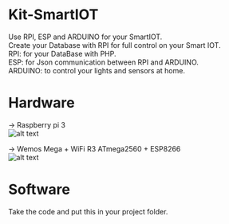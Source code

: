 # Kit-SmartIOT
Use RPI, ESP and ARDUINO for your SmartIOT. <br />
Create your Database with RPI for full control on your Smart IOT. <br />
  RPI: for your DataBase with PHP. <br />
  ESP: for Json communication between RPI and ARDUINO. <br />
  ARDUINO: to control your lights and sensors at home. <br />

# Hardware
-> Raspberry pi 3 <br />
![alt text](https://github.com/AyliBox/Dev_SmartIOT/blob/master/Hardware/RPI/raspberry-pi3.jpg)

-> Wemos Mega + WiFi R3 ATmega2560 + ESP8266 <br />
![alt text](https://github.com/AyliBox/Dev_SmartIOT/blob/master/Hardware/ARDUINO%2BESP/emos-mega%2Besp.jpg)

# Software
Take the code and put this in your project folder.


